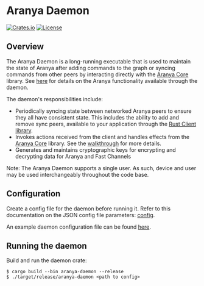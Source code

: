 # Aranya Daemon

[![Crates.io][crates-badge]][crates-url]
[![License][license-badge]][license-url]

[crates-badge]: https://img.shields.io/crates/v/aranya-daemon.svg
[crates-url]: https://crates.io/crates/aranya-daemon
[license-badge]: https://img.shields.io/crates/l/aranya-daemon.svg
[license-url]: ../../LICENSE.md

## Overview

The Aranya Daemon is a long-running executable that is used to maintain
the state of Aranya after adding commands to the graph or syncing commands from
other peers by interacting directly with the
[Aranya Core](https://github.com/aranya-project/aranya-core) library. See
[here](../aranya-daemon-api/src/service.rs) for details on the Aranya
functionality available through the daemon.

The daemon's responsibilities include:
- Periodically syncing state between networked Aranya peers to ensure they all
  have consistent state. This includes the ability to add and remove sync peers,
  available to your application through the [Rust Client library](../aranya-client/).
- Invokes actions received from the client and handles effects from the
  [Aranya Core](https://github.com/aranya-project/aranya-core) library. See the
  [walkthrough](https://aranya-project.github.io/aranya-docs/walkthrough/) for
  more details.
- Generates and maintains cryptographic keys for encrypting and decrypting data
  for Aranya and Fast Channels

Note: The Aranya Daemon supports a single user. As such, device and user may be
used interchangeably throughout the code base.

## Configuration

Create a config file for the daemon before running it. Refer to
this documentation on the JSON config file parameters:
[config](src/config.rs).

An example daemon configuration file can be found [here](example.json).

## Running the daemon

Build and run the daemon crate:
```shell
$ cargo build --bin aranya-daemon --release
$ ./target/release/aranya-daemon <path to config>
```
